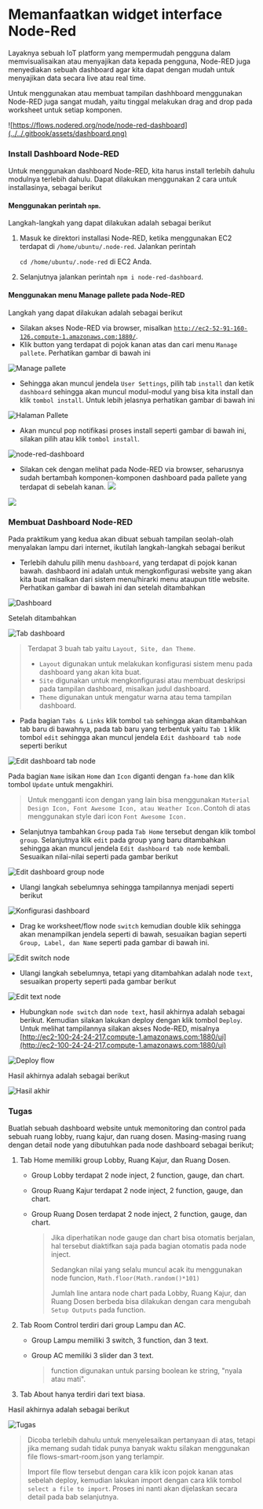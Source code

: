 # Memanfaatkan widget interface Node-Red

Layaknya sebuah IoT platform yang mempermudah pengguna dalam memvisualisaikan atau menyajikan data kepada pengguna, Node-RED juga menyediakan sebuah dashboard agar kita dapat dengan mudah untuk menyajikan data secara live atau real time.

Untuk menggunakan atau membuat tampilan dashhboard menggunakan Node-RED juga sangat mudah, yaitu tinggal melakukan drag and drop pada worksheet untuk setiap komponen.

![https://flows.nodered.org/node/node-red-dashboard](../../.gitbook/assets/dashboard.png)

### Install Dashboard Node-RED

Untuk menggunakan dashboard Node-RED, kita harus install terlebih dahulu modulnya terlebih dahulu. Dapat dilakukan menggunakan 2 cara untuk installasinya, sebagai berikut

#### Menggunakan perintah `npm`.

Langkah-langkah yang dapat dilakukan adalah sebagai berikut

1. Masuk ke direktori installasi Node-RED, ketika menggunakan EC2 terdapat di `/home/ubuntu/.node-red`. Jalankan perintah

   `cd /home/ubuntu/.node-red` di EC2 Anda.

2. Selanjutnya jalankan perintah `npm i node-red-dashboard`.

#### Menggunakan menu Manage pallete pada Node-RED

Langkah yang dapat dilakukan adalah sebagai berikut

* Silakan akses Node-RED via browser, misalkan [`http://ec2-52-91-160-126.compute-1.amazonaws.com:1880/`](http://ec2-34-239-124-118.compute-1.amazonaws.com:1880/).
* Klik button yang terdapat di pojok kanan atas dan cari menu `Manage pallete`. Perhatikan gambar di bawah ini

![Manage pallete](../../.gitbook/assets/01.png)

* Sehingga akan muncul jendela `User Settings`, pilih tab `install` dan ketik `dashboard` sehingga akan muncul modul-modul yang bisa kita install dan klik `tombol install`. Untuk lebih jelasnya perhatikan gambar di bawah ini

![Halaman Pallete](../../.gitbook/assets/02.png)

* Akan muncul pop notifikasi proses install seperti gambar di bawah ini, silakan pilih atau klik `tombol install`.

![node-red-dashboard](../../.gitbook/assets/03.png)

* Silakan cek dengan melihat pada Node-RED via browser, seharusnya sudah bertambah komponen-komponen dashboard pada pallete yang terdapat di sebelah kanan. ![](images/04.png)

![](../../.gitbook/assets/05%20%282%29.png)

### Membuat Dashboard Node-RED

Pada praktikum yang kedua akan dibuat sebuah tampilan seolah-olah menyalakan lampu dari internet, ikutilah langkah-langkah sebagai berikut

* Terlebih dahulu pilih menu `dashboard`, yang terdapat di pojok kanan bawah. dashbaord ini adalah untuk mengkonfigurasi website yang akan kita buat misalkan dari sistem menu/hirarki menu ataupun title website. Perhatikan gambar di bawah ini dan setelah ditambahkan

![Dashboard](../../.gitbook/assets/05%20%281%29.png)

Setelah ditambahkan

![Tab dashboard](../../.gitbook/assets/06%20%282%29.png)

> Terdapat 3 buah tab yaitu `Layout, Site, dan Theme`.
> + `Layout` digunakan untuk melakukan konfigurasi sistem menu pada dashboard yang akan kita buat.
> + `Site` digunakan untuk mengkonfigurasi atau membuat deskripsi pada tampilan dashboard, misalkan judul dashboard.
> + `Theme` digunakan untuk mengatur warna atau tema tampilan dashboard.

* Pada bagian `Tabs & Links` klik tombol `tab` sehingga akan ditambahkan tab baru di bawahnya, pada tab baru yang terbentuk yaitu `Tab 1` klik tombol `edit` sehingga akan muncul jendela `Edit dashboard tab node` seperti berikut

![Edit dashboard tab node](../../.gitbook/assets/07%20%282%29.png)

Pada bagian `Name` isikan `Home` dan `Icon` diganti dengan `fa-home` dan klik tombol `Update` untuk mengakhiri.

> Untuk mengganti icon dengan yang lain bisa menggunakan `Material Design Icon, Font Awesome Icon, atau Weather Icon.`Contoh di atas menggunakan style dari icon `Font Awesome Icon.`

* Selanjutnya tambahkan `Group` pada `Tab Home` tersebut dengan klik tombol `group`. Selanjutnya klik `edit` pada group yang baru ditambahkan sehingga akan muncul jendela `Edit dashboard tab node` kembali. Sesuaikan nilai-nilai seperti pada gambar berikut

![Edit dashboard group node](../../.gitbook/assets/08%20%281%29.png)

* Ulangi langkah sebelumnya sehingga tampilannya menjadi seperti berikut

![Konfigurasi dashboard](../../.gitbook/assets/09.png)

* Drag ke worksheet/flow node `switch` kemudian double klik sehingga akan menampilkan jendela seperti di bawah, sesuaikan bagian seperti `Group, Label, dan Name` seperti pada gambar di bawah ini.

![Edit switch node](../../.gitbook/assets/10%20%286%29.png)

* Ulangi langkah sebelumnya, tetapi yang ditambahkan adalah node `text`, sesuaikan property seperti pada gambar berikut

![Edit text node](../../.gitbook/assets/11%20%282%29.png)

* Hubungkan `node switch` dan `node text`, hasil akhirnya adalah sebagai berikut. Kemudian silakan lakukan deploy dengan klik tombol `Deploy`. Untuk melihat tampilannya silakan akses Node-RED, misalnya [http://ec2-100-24-24-217.compute-1.amazonaws.com:1880/ui](http://ec2-100-24-24-217.compute-1.amazonaws.com:1880/ui)

![Deploy flow](../../.gitbook/assets/12%20%282%29.png)

Hasil akhirnya adalah sebagai berikut

![Hasil akhir](../../.gitbook/assets/13%20%281%29.png)

### Tugas

Buatlah sebuah dashboard website untuk memonitoring dan control pada sebuah ruang lobby, ruang kajur, dan ruang dosen. Masing-masing ruang dengan detail node yang dibutuhkan pada node dashboard sebagai berikut;

1. Tab Home memiliki group Lobby, Ruang Kajur, dan Ruang Dosen.
   * Group Lobby terdapat 2 node inject, 2 function, gauge, dan chart.
   * Group Ruang Kajur terdapat 2 node inject, 2 function, gauge, dan chart.
   * Group Ruang Dosen terdapat 2 node inject, 2 function, gauge, dan chart.

     > Jika diperhatikan node gauge dan chart bisa otomatis berjalan, hal tersebut diaktifkan saja pada bagian otomatis pada node inject.
     >
     > Sedangkan nilai yang selalu muncul acak itu menggunakan node funcion, `Math.floor(Math.random()*101)`
     >
     > Jumlah line antara node chart pada Lobby, Ruang Kajur, dan Ruang Dosen berbeda bisa dilakukan dengan cara mengubah `Setup Outputs` pada function.
2. Tab Room Control terdiri dari group Lampu dan AC.
   * Group Lampu memiliki 3 switch, 3 function, dan 3 text.
   * Group AC memiliki 3 slider dan 3 text.

     > function digunakan untuk parsing boolean ke string, "nyala atau mati".
3. Tab About hanya terdiri dari text biasa.

Hasil akhirnya adalah sebagai berikut

![Tugas](../../.gitbook/assets/tugas.gif)

> Dicoba terlebih dahulu untuk menyelesaikan pertanyaan di atas, tetapi jika memang sudah tidak punya banyak waktu silakan
> menggunakan file flows-smart-room.json yang terlampir.
>
> Import file flow tersebut dengan cara klik icon pojok kanan atas sebelah deploy, kemudian lakukan import dengan cara
> klik tombol `select a file to import`. Proses ini nanti akan dijelaskan secara detail pada bab selanjutnya.